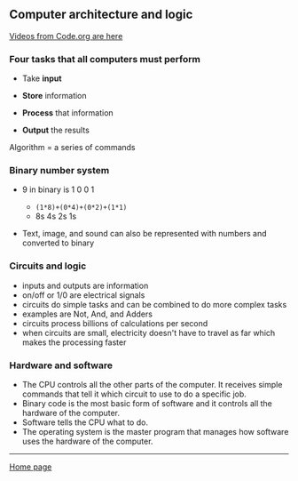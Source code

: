 ## Computer architecture and logic

[Videos from Code.org are here](https://www.youtube.com/playlist?list=PLzdnOPI1iJNcsRwJhvksEo1tJqjIqWbN-)

### Four tasks that all computers must perform

* Take **input**

* **Store** information

* **Process** that information

* **Output** the results

Algorithm = a series of commands

### Binary number system
* 9 in binary is 1 0 0 1

    * `(1*8)+(0*4)+(0*2)+(1*1)`
    *   8s 4s 2s 1s

* Text, image, and sound can also be represented with numbers and converted to binary

### Circuits and logic
* inputs and outputs are information
* on/off or 1/0 are electrical signals
* circuits do simple tasks and can be combined to do more complex tasks
* examples are Not, And, and Adders
* circuits process billions of calculations per second
* when circuits are small, electricity doesn't have to travel as far which makes the processing faster

### Hardware and software

* The CPU controls all the other parts of the computer. It receives simple commands that tell it which circuit to use to do a specific job.
* Binary code is the most basic form of software and it controls all the hardware of the computer.
* Software tells the CPU what to do.
* The operating system is the master program that manages how software uses the hardware of the computer.

---
[Home page](https://marlene-rinker.github.io/learning-journal/)